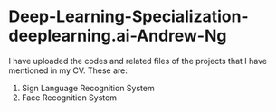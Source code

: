 # Deep-Learning-Specialization-deeplearning.ai-Andrew-Ng
I have uploaded the codes and related files of the projects that I have mentioned in my CV. 
These are: 
1) Sign Language Recognition System
2) Face Recognition System
